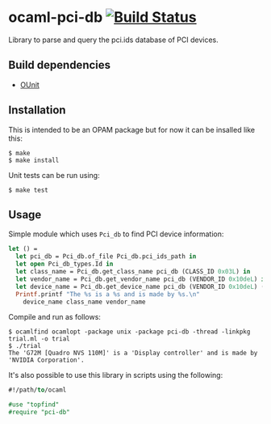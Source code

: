 ocaml-pci-db [![Build Status](https://travis-ci.org/simonjbeaumont/ocaml-pci-db.png)](https://travis-ci.org/simonjbeaumont/ocaml-pci-db)
============

Library to parse and query the pci.ids database of PCI devices.

Build dependencies
------------------

* [OUnit](http://ounit.forge.ocamlcore.org/)

Installation
------------
This is intended to be an OPAM package but for now it can be insalled like
this:
```
$ make
$ make install
```

Unit tests can be run using:
```
$ make test
```

Usage
-----

Simple module which uses `Pci_db` to find PCI device information:

```ocaml
let () =
  let pci_db = Pci_db.of_file Pci_db.pci_ids_path in
  let open Pci_db_types.Id in
  let class_name = Pci_db.get_class_name pci_db (CLASS_ID 0x03L) in
  let vendor_name = Pci_db.get_vendor_name pci_db (VENDOR_ID 0x10deL) in
  let device_name = Pci_db.get_device_name pci_db (VENDOR_ID 0x10deL) (DEVICE_ID 0x01daL) in
  Printf.printf "The %s is a %s and is made by %s.\n"
    device_name class_name vendor_name
```

Compile and run as follows:

```
$ ocamlfind ocamlopt -package unix -package pci-db -thread -linkpkg trial.ml -o trial
$ ./trial
The 'G72M [Quadro NVS 110M]' is a 'Display controller' and is made by 'NVIDIA Corporation'.
```

It's also possible to use this library in scripts using the following:

```ocaml
#!/path/to/ocaml

#use "topfind"
#require "pci-db"
```

